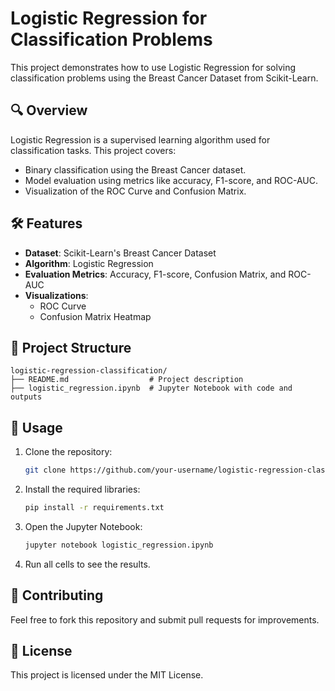 # Logistic Regression for Classification Problems

This project demonstrates how to use Logistic Regression for solving classification problems using the Breast Cancer Dataset from Scikit-Learn.

## 🔍 Overview
Logistic Regression is a supervised learning algorithm used for classification tasks. This project covers:
- Binary classification using the Breast Cancer dataset.
- Model evaluation using metrics like accuracy, F1-score, and ROC-AUC.
- Visualization of the ROC Curve and Confusion Matrix.

## 🛠 Features
- **Dataset**: Scikit-Learn's Breast Cancer Dataset
- **Algorithm**: Logistic Regression
- **Evaluation Metrics**: Accuracy, F1-score, Confusion Matrix, and ROC-AUC
- **Visualizations**:
  - ROC Curve
  - Confusion Matrix Heatmap

## 📂 Project Structure
```
logistic-regression-classification/
├── README.md                  # Project description
├── logistic_regression.ipynb  # Jupyter Notebook with code and outputs
```

## 🚀 Usage
1. Clone the repository:
   ```bash
   git clone https://github.com/your-username/logistic-regression-classification.git
   ```
2. Install the required libraries:
   ```bash
   pip install -r requirements.txt
   ```
3. Open the Jupyter Notebook:
   ```bash
   jupyter notebook logistic_regression.ipynb
   ```
4. Run all cells to see the results.

## 🤝 Contributing
Feel free to fork this repository and submit pull requests for improvements.


## 📜 License
This project is licensed under the MIT License.

